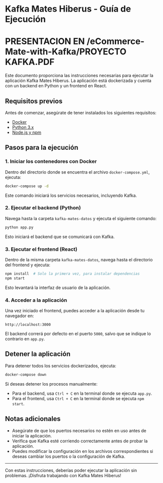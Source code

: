 # Kafka Mates Hiberus - Guía de Ejecución
# PRESENTACION EN /eCommerce-Mate-with-Kafka/PROYECTO KAFKA.PDF

Este documento proporciona las instrucciones necesarias para ejecutar la aplicación Kafka Mates Hiberus. La aplicación está dockerizada y cuenta con un backend en Python y un frontend en React.

## Requisitos previos

Antes de comenzar, asegúrate de tener instalados los siguientes requisitos:

- [Docker](https://www.docker.com/get-started)
- [Python 3.x](https://www.python.org/downloads/)
- [Node.js y npm](https://nodejs.org/)

## Pasos para la ejecución

### 1. Iniciar los contenedores con Docker

Dentro del directorio donde se encuentra el archivo `docker-compose.yml`, ejecuta:

```sh
docker-compose up -d
```

Este comando iniciará los servicios necesarios, incluyendo Kafka.

### 2. Ejecutar el backend (Python)

Navega hasta la carpeta `kafka-mates-datos` y ejecuta el siguiente comando:

```sh
python app.py
```

Esto iniciará el backend que se comunicará con Kafka.

### 3. Ejecutar el frontend (React)

Dentro de la misma carpeta `kafka-mates-datos`, navega hasta el directorio del frontend y ejecuta:

```sh
npm install  # Solo la primera vez, para instalar dependencias
npm start
```

Esto levantará la interfaz de usuario de la aplicación.

### 4. Acceder a la aplicación

Una vez iniciado el frontend, puedes acceder a la aplicación desde tu navegador en:

```
http://localhost:3000
```

El backend correrá por defecto en el puerto `5000`, salvo que se indique lo contrario en `app.py`.

## Detener la aplicación

Para detener todos los servicios dockerizados, ejecuta:

```sh
docker-compose down
```

Si deseas detener los procesos manualmente:

- Para el backend, usa `Ctrl + C` en la terminal donde se ejecuta `app.py`.
- Para el frontend, usa `Ctrl + C` en la terminal donde se ejecuta `npm start`.

## Notas adicionales

- Asegúrate de que los puertos necesarios no estén en uso antes de iniciar la aplicación.
- Verifica que Kafka esté corriendo correctamente antes de probar la aplicación.
- Puedes modificar la configuración en los archivos correspondientes si deseas cambiar los puertos o la configuración de Kafka.

---

Con estas instrucciones, deberías poder ejecutar la aplicación sin problemas. ¡Disfruta trabajando con Kafka Mates Hiberus!

